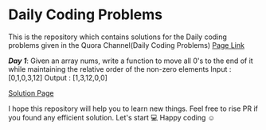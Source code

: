 # Daily Coding Problems
This is the repository which contains solutions for the Daily coding problems given in the Quora Channel(Daily Coding Problems) [Page Link](https://www.quora.com/q/dailycodingproblems)
 
***Day 1***: Given an array nums, write a function to move all 0's to the end of it while maintaining the relative order of the non-zero elements
Input :[0,1,0,3,12]
Output : [1,3,12,0,0]

[Solution Page](https://github.com/Ratheshprabakar/Daily_Coding_Problems/blob/master/Day1.c)

I hope this repository will help you to learn new things. Feel free to rise PR if you found any efficient solution. Let's start :computer: 
Happy coding  :relaxed:

